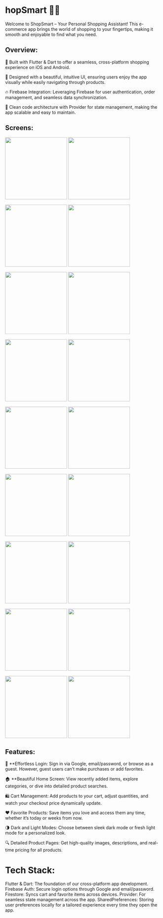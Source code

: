 # hopSmart 🛒📱
Welcome to ShopSmart – Your Personal Shopping Assistant! This e-commerce app brings the world of shopping to your fingertips, making it smooth and enjoyable to find what you need.

## Overview:
🚀 Built with Flutter & Dart to offer a seamless, cross-platform shopping experience on iOS and Android.

🎨 Designed with a beautiful, intuitive UI, ensuring users enjoy the app visually while easily navigating through products.

🔥 Firebase Integration: Leveraging Firebase for user authentication, order management, and seamless data synchronization.

🧼 Clean code architecture with Provider for state management, making the app scalable and easy to maintain.

## Screens:
<p float="left"> <img src="https://github.com/user-attachments/assets/f52d3fa0-de77-4d17-a88b-ed6a34511f89" width="200" /> <img src="https://github.com/user-attachments/assets/f0d71c36-ee23-4156-bbe1-0e5c17e7b40f" width="200" /> </p> <p float="left"> <img src="https://github.com/user-attachments/assets/4aa40b42-251b-42f8-bf39-80852f05197b" width="200" /> <img src="https://github.com/user-attachments/assets/e9bb021f-38f3-496c-845d-e8b02eba984f" width="200" /> </p> <p float="left"> <img src="https://github.com/user-attachments/assets/889b5f8d-c261-45a2-a758-c277eb0ee5c6" width="200" /> <img src="https://github.com/user-attachments/assets/858953e7-14b1-445c-ac51-2501f3acd888" width="200" /> </p> <p float="left"> <img src="https://github.com/user-attachments/assets/384e2a16-d452-4112-abba-3b525ed09ec3" width="200" /> <img src="https://github.com/user-attachments/assets/4d727af2-bc77-400e-a0e7-a507e7a92ada" width="200" /> </p> <p float="left"> <img src="https://github.com/user-attachments/assets/35656a0d-c4ec-45db-8eab-1ce62f54bff5" width="200" /> <img src="https://github.com/user-attachments/assets/913c9175-4a13-422a-a540-9f05bba8e318" width="200" /> </p> <p float="left"> <img src="https://github.com/user-attachments/assets/46243b53-e20b-4070-9e61-19f8cf92f19f" width="200" /> <img src="https://github.com/user-attachments/assets/e9d6341b-5ab7-4dac-b027-94ecc2e1bf96" width="200" /> </p> <p float="left"> <img src="https://github.com/user-attachments/assets/8676cd72-ec7c-466d-98ab-8de7bffb38c8" width="200" /> <img src="https://github.com/user-attachments/assets/40dcf982-9775-4388-952e-9c9920051c01" width="200" /> </p> <p float="left"> <img src="https://github.com/user-attachments/assets/d27a50b3-0df8-4ba2-bfbe-cab687f22797" width="200" /> <img src="https://github.com/user-attachments/assets/6e02086a-072e-490b-a622-6222f43ccab9" width="200" /> </p> <p float="left"> <img src="https://github.com/user-attachments/assets/133d0aca-8baa-4fd8-a024-67d49a99aaa2" width="200" /> <img src="https://github.com/user-attachments/assets/80b210bc-af85-4abb-8134-1a7f3c640795" width="200" /> </p>

## Features:
🎉 **Effortless Login: Sign in via Google, email/password, or browse as a guest. However, guest users can’t make purchases or add favorites.

🏠 **Beautiful Home Screen: View recently added items, explore categories, or dive into detailed product searches.

🛍️ Cart Management: Add products to your cart, adjust quantities, and watch your checkout price dynamically update.

❤️ Favorite Products: Save items you love and access them any time, whether it’s today or weeks from now.

🌗 Dark and Light Modes: Choose between sleek dark mode or fresh light mode for a personalized look.

🔍 Detailed Product Pages: Get high-quality images, descriptions, and real-time pricing for all products.

# Tech Stack:
Flutter & Dart: The foundation of our cross-platform app development.
Firebase Auth: Secure login options through Google and email/password.
Firestore: Syncs cart and favorite items across devices.
Provider: For seamless state management across the app.
SharedPreferences: Storing user preferences locally for a tailored experience every time they open the app.


